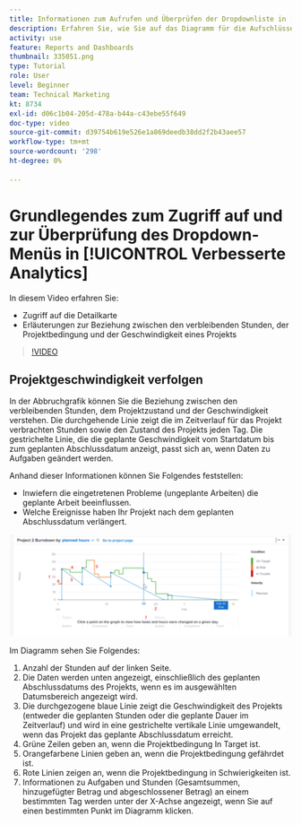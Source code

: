 ```yaml
---
title: Informationen zum Aufrufen und Überprüfen der Dropdownliste in [!UICONTROL Verbesserte Analytics]
description: Erfahren Sie, wie Sie auf das Diagramm für die Aufschlüsselung zugreifen und die Beziehung zwischen den verbleibenden Stunden, dem Projektzustand und der Projektgeschwindigkeit in Workfront verstehen.
activity: use
feature: Reports and Dashboards
thumbnail: 335051.png
type: Tutorial
role: User
level: Beginner
team: Technical Marketing
kt: 8734
exl-id: d06c1b04-205d-478a-b44a-c43ebe55f649
doc-type: video
source-git-commit: d39754b619e526e1a869deedb38dd2f2b43aee57
workflow-type: tm+mt
source-wordcount: '298'
ht-degree: 0%

---
```


# Grundlegendes zum Zugriff auf und zur Überprüfung des Dropdown-Menüs in [!UICONTROL Verbesserte Analytics]

In diesem Video erfahren Sie:

* Zugriff auf die Detailkarte
* Erläuterungen zur Beziehung zwischen den verbleibenden Stunden, der Projektbedingung und der Geschwindigkeit eines Projekts

>[!VIDEO](https://video.tv.adobe.com/v/335051/?quality=12)

## Projektgeschwindigkeit verfolgen

In der Abbruchgrafik können Sie die Beziehung zwischen den verbleibenden Stunden, dem Projektzustand und der Geschwindigkeit verstehen. Die durchgehende Linie zeigt die im Zeitverlauf für das Projekt verbrachten Stunden sowie den Zustand des Projekts jeden Tag. Die gestrichelte Linie, die die geplante Geschwindigkeit vom Startdatum bis zum geplanten Abschlussdatum anzeigt, passt sich an, wenn Daten zu Aufgaben geändert werden.

Anhand dieser Informationen können Sie Folgendes feststellen:

* Inwiefern die eingetretenen Probleme (ungeplante Arbeiten) die geplante Arbeit beeinflussen.
* Welche Ereignisse haben Ihr Projekt nach dem geplanten Abschlussdatum verlängert.

![Ein Bild mit einer Aufschlüsselungsgrafik mit Zahlen zu den unten beschriebenen Bereichen](assets/section-2-9.png)

Im Diagramm sehen Sie Folgendes:

1. Anzahl der Stunden auf der linken Seite.
1. Die Daten werden unten angezeigt, einschließlich des geplanten Abschlussdatums des Projekts, wenn es im ausgewählten Datumsbereich angezeigt wird.
1. Die durchgezogene blaue Linie zeigt die Geschwindigkeit des Projekts (entweder die geplanten Stunden oder die geplante Dauer im Zeitverlauf) und wird in eine gestrichelte vertikale Linie umgewandelt, wenn das Projekt das geplante Abschlussdatum erreicht.
1. Grüne Zeilen geben an, wenn die Projektbedingung In Target ist.
1. Orangefarbene Linien geben an, wenn die Projektbedingung gefährdet ist.
1. Rote Linien zeigen an, wenn die Projektbedingung in Schwierigkeiten ist.
1. Informationen zu Aufgaben und Stunden (Gesamtsummen, hinzugefügter Betrag und abgeschlossener Betrag) an einem bestimmten Tag werden unter der X-Achse angezeigt, wenn Sie auf einen bestimmten Punkt im Diagramm klicken.
